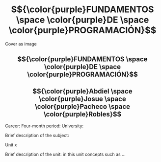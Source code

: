 # $${\color{purple}FUNDAMENTOS \space \color{purple}DE \space \color{purple}PROGRAMACIÓN}$$

Cover as image

## $${\color{purple}FUNDAMENTOS \space \color{purple}DE \space \color{purple}PROGRAMACIÓN}$$

## $${\color{purple}Abdiel \space \color{purple}Josue \space \color{purple}Pacheco \space \color{purple}Robles}$$

Career:
Four-month period:
University:

Brief description of the subject:

Unit x

Brief description of the unit: in this unit concepts such as ...

